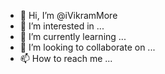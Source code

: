 - 👋 Hi, I’m @iVikramMore
- 👀 I’m interested in ...
- 🌱 I’m currently learning ...
- 💞️ I’m looking to collaborate on ...
- 📫 How to reach me ...

<!---
iVikramMore/iVikramMore is a ✨ special ✨ repository because its `README.md` (this file) appears on your GitHub profile.
You can click the Preview link to take a look at your changes.
--->
